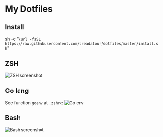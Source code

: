 My Dotfiles
===========

Install
-------

  sh -c "`curl -fsSL https://raw.githubusercontent.com/dreadatour/dotfiles/master/install.sh`"

ZSH
---

![ZSH screenshot](http://habrastorage.org/storage3/044/527/ab5/044527ab530dd1ef43b22c43e0bb2c35.png)

Go lang
-------

See function `goenv` at `.zshrc`:
![Go env](http://habrastorage.org/storage3/197/a48/bc9/197a48bc9988f13deea0eee16cabd0f7.png)

Bash
----

![Bash screenshot](http://habrastorage.org/storage3/8f7/1dc/64c/8f71dc64ccde20dd2cb82f1ccb5dbb67.png)

